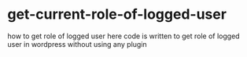 # get-current-role-of-logged-user
how to get role of logged user
here code is written to get role of logged user in wordpress without using any plugin
